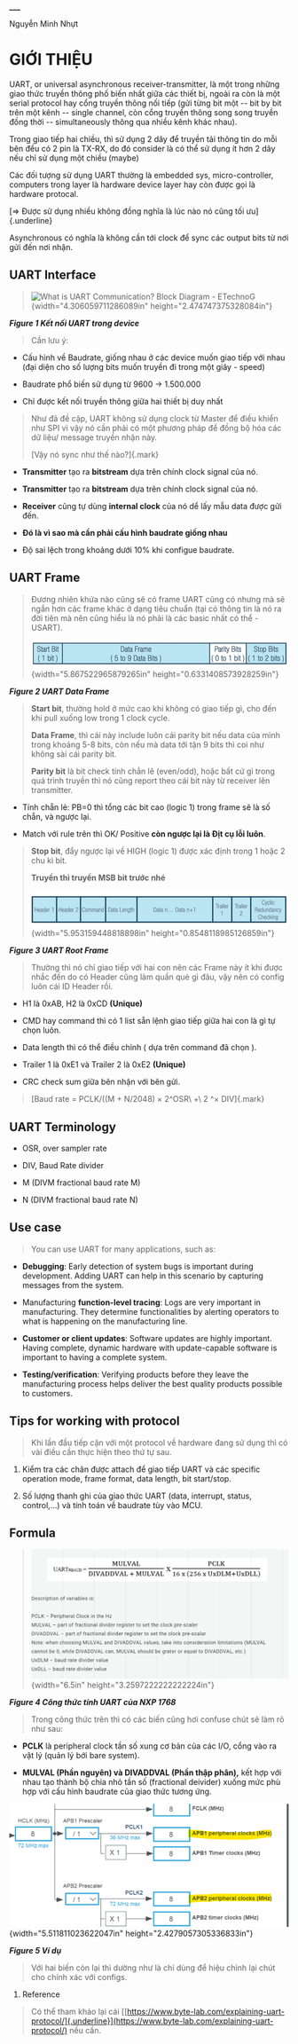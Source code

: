 **\_\_\_**

Nguyễn Minh Nhựt

# GIỚI THIỆU

UART, or universal asynchronous receiver-transmitter, là một trong những
giao thức truyền thông phố biến nhất giữa các thiết bị, ngoài ra còn là
một serial protocol hay cổng truyền thông nối tiếp (gửi từng bit một --
bit by bit trên một kênh -- single channel, còn cổng truyền thông song
song truyền đồng thời -- simultaneously thông qua nhiều kênh khác nhau).

Trong giao tiếp hai chiều, thì sử dụng 2 dây để truyền tải thông tin do
mỗi bên đều có 2 pin là TX-RX, do đó consider là có thể sử dụng ít hơn 2
dây nếu chỉ sử dụng một chiều (maybe)

Các đối tượng sử dụng UART thường là embedded sys, micro-controller,
computers trong layer là hardware device layer hay còn được gọi là
hardware protocal.

[=\> Được sử dụng nhiều không đồng nghĩa là lúc nào nó cũng tối
ưu]{.underline}

Asynchronous có nghĩa là không cần tới clock để sync các output bits từ
nơi gửi đến nơi nhận.

## UART Interface

> ![What is UART Communication? Block Diagram -
> ETechnoG](/assets/img/uart_connect_in_device.png){width="4.306059711286089in"
> height="2.474747375328084in"}

***Figure 1 Kết nối UART trong device***

> Cần lưu ý:

- Cấu hình về Baudrate, giống nhau ở các device muốn giao tiếp với nhau
  (đại diện cho số lượng bits muốn truyền đi trong một giây - speed)

- Baudrate phổ biến sử dụng từ 9600 -\> 1.500.000

- Chỉ được kết nối truyền thông giữa hai thiết bị duy nhất

> Như đã đề cập, UART không sử dụng clock từ Master để điều khiển như
> SPI vì vậy nó cần phải có một phương pháp để đồng bộ hóa các dữ liệu/
> message truyền nhận này.
>
> [Vậy nó sync như thế nào?]{.mark}

- **Transmitter** tạo ra **bitstream** dựa trên chính clock signal của
  nó.

- **Transmitter** tạo ra **bitstream** dựa trên chính clock signal của
  nó.

- **Receiver** cũng tự dùng **internal clock** của nó dể lấy mẫu data
  được gửi đến.

<!-- -->

- **Đó là vì sao mà cần phải cấu hình baudrate giống nhau**

<!-- -->

- Độ sai lệch trong khoảng dưới 10% khi configue baudrate.

## UART Frame

> Đương nhiên khứa nào cũng sẽ có frame UART cũng có nhưng mà sẽ ngắn
> hơn các frame khác ở dạng tiêu chuẩn (tại có thông tin là nó ra đời
> tiên mà nên cũng hiểu là nó phải là các basic nhất có thể - USART).
>
> ![](/assets/img/uart_frame.png){width="5.867522965879265in"
> height="0.6331408573928259in"}

***Figure 2 UART Data Frame***

> **Start bit**, thường hold ở mức cao khi không có giao tiếp gì, cho
> đến khi pull xuống low trong 1 clock cycle.
>
> **Data Frame**, thì cái này include luôn cái parity bit nếu data của
> mình trong khoảng 5-8 bits, còn nếu mà data tới tận 9 bits thì coi như
> không sài cái parity bit.
>
> **Parity bit** là bit check tính chẳn lẽ (even/odd), hoặc bất cứ gì
> trong quá trình truyền thì nó cũng report theo cái bit này từ receiver
> lên transmitter.

- Tính chẵn lẻ: PB=0 thì tổng các bit cao (logic 1) trong frame sẽ là số
  chẵn, và ngược lại.

- Match với rule trên thì OK/ Positive **còn ngược lại là Địt cụ lỗi
  luôn**.

> **Stop bit**, đẩy ngược lại về HIGH (logic 1) được xác định trong 1
> hoặc 2 chu kì bit.
>
> **Truyền thì truyền MSB bit trước nhé**
>
> ![](/assets/img/uart_frame_1.png){width="5.953159448818898in"
> height="0.8548118985126859in"}

***Figure 3 UART Root Frame***

> Thường thì nó chỉ giao tiếp với hai con nên các Frame này ít khi được
> nhắc đến do có Header cũng làm quần què gì đâu, vậy nên có config luôn
> cái ID Header rồi.

- H1 là 0xAB, H2 là 0xCD **(Unique)**

- CMD hay command thì có 1 list sẵn lệnh giao tiếp giữa hai con là gì tự
  chọn luôn.

- Data length thì có thể điều chỉnh ( dựa trên command đã chọn ).

- Trailer 1 là 0xE1 và Trailer 2 là 0xE2 **(Unique)**

- CRC check sum giữa bên nhận với bên gửi.

> [Baud rate = PCLK/((M + N/2048) × 2^OSR\ +\ 2 ^× DIV]{.mark}

## UART Terminology

- OSR, over sampler rate

- DIV, Baud Rate divider

- M (DIVM fractional baud rate M)

- N (DIVM fractional baud rate N)

## Use case

> You can use UART for many applications, such as:

- **Debugging**: Early detection of system bugs is important during
  development. Adding UART can help in this scenario by capturing
  messages from the system.

- Manufacturing **function-level tracing**: Logs are very important in
  manufacturing. They determine functionalities by alerting operators to
  what is happening on the manufacturing line.

- **Customer or client updates**: Software updates are highly important.
  Having complete, dynamic hardware with update-capable software is
  important to having a complete system.

- **Testing/verification**: Verifying products before they leave the
  manufacturing process helps deliver the best quality products possible
  to customers.

## Tips for working with protocol

> Khi lần đầu tiếp cận với một protocol về hardware đang sử dụng thì có
> vài điều cần thực hiện theo thứ tự sau.

1.  Kiểm tra các chân được attach để giao tiếp UART và các specific
    operation mode, frame format, data length, bit start/stop.

2.  Số lượng thanh ghi của giao thức UART (data, interrupt, status,
    control,...) và tính toán về baudrate tùy vào MCU.

## Formula

> ![](/assets/img/uart_formuler.png){width="6.5in" height="3.2597222222222224in"}

***Figure 4 Công thức tính UART của NXP 1768***

> Trong công thức trên thì có các biến cũng hơi confuse chút sẽ làm rõ
> như sau:

- **PCLK** là peripheral clock tần số xung cơ bản của các I/O, cổng vào
  ra vật lý (quản lý bới bare system).

- **MULVAL (Phần nguyên) và DIVADDVAL (Phần thập phân),** kết hợp với
  nhau tạo thành bộ chia nhỏ tần số (fractional deivider) xuống mức phù
  hợp với cấu hình baudrate của giao thức tương ứng.

![](/assets/img/uart_config_examble_stm.png){width="5.511811023622047in"
height="2.4279057305336833in"}

***Figure 5 Ví dụ***

> Với hai biến còn lại thì dường như là chỉ dùng để hiệu chỉnh lại chút
> cho chính xác với configs.

1.  Reference

> Có thể tham khảo lại cái
> [[https://www.byte-lab.com/explaining-uart-protocol/]{.underline}](https://www.byte-lab.com/explaining-uart-protocol/)
> nếu cần.

